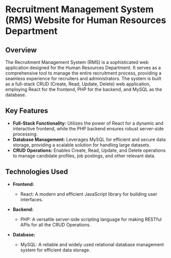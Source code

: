 # Recruitment Management System (RMS) Website for Human Resources Department

## Overview

The Recruitment Management System (RMS) is a sophisticated web application designed for the Human Resources Department. It serves as a comprehensive tool to manage the entire recruitment process, providing a seamless experience for recruiters and administrators. The system is built as a full-stack CRUD (Create, Read, Update, Delete) web application, employing React for the frontend, PHP for the backend, and MySQL as the database.

## Key Features

- **Full-Stack Functionality:** Utilizes the power of React for a dynamic and interactive frontend, while the PHP backend ensures robust server-side processing.
- **Database Management:** Leverages MySQL for efficient and secure data storage, providing a scalable solution for handling large datasets.
- **CRUD Operations:** Enables Create, Read, Update, and Delete operations to manage candidate profiles, job postings, and other relevant data.

## Technologies Used

- **Frontend:**
  - React: A modern and efficient JavaScript library for building user interfaces.

- **Backend:**
  - PHP: A versatile server-side scripting language for making RESTful APIs for all the CRUD Operations.

- **Database:**
  - MySQL: A reliable and widely used relational database management system for efficient data storage.

